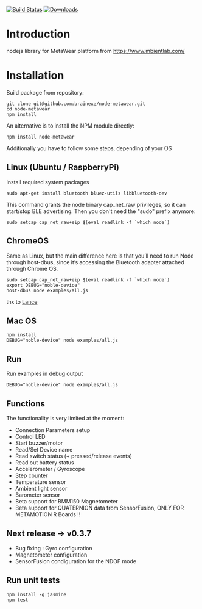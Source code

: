 [![Build Status](https://travis-ci.org/brainexe/node-metawear.svg?branch=master)](https://travis-ci.org/brainexe/node-metawear)
[![Downloads](https://img.shields.io/npm/dt/node-metawear.svg)]()

# Introduction
nodejs library for MetaWear platform from https://www.mbientlab.com/

# Installation
Build package from repository:
```
git clone git@github.com:brainexe/node-metawear.git
cd node-metawear
npm install
```
An alternative is to install the NPM module directly:
```
npm install node-metawear
```

Additionally you have to follow some steps, depending of your OS

## Linux (Ubuntu / RaspberryPi)
Install required system packages
```
sudo apt-get install bluetooth bluez-utils libbluetooth-dev
```
This command grants the node binary cap_net_raw privileges, so it can start/stop BLE advertising. Then you don't need the "sudo" prefix anymore:
```
sudo setcap cap_net_raw+eip $(eval readlink -f `which node`)
```

## ChromeOS
Same as Linux, but the main difference here is that you’ll need to run Node through host-dbus, since it’s accessing the Bluetooth adapter attached through Chrome OS.
```
sudo setcap cap_net_raw+eip $(eval readlink -f `which node`)
export DEBUG="noble-device" 
host-dbus node examples/all.js
```
thx to [Lance](http://www.polyglotprogramminginc.com/using-metawear-with-node-js/)

## Mac OS
```
npm install
DEBUG="noble-device" node examples/all.js
```

## Run
Run examples in debug output
```
DEBUG="noble-device" node examples/all.js
```

## Functions
The functionality is very limited at the moment:
- Connection Parameters setup
- Control LED
- Start buzzer/motor
- Read/Set Device name
- Read switch status (+ pressed/release events)
- Read out battery status
- Accelerometer / Gyroscope
- Step counter
- Temperature sensor
- Ambient light sensor
- Barometer sensor
- Beta support for BMM150 Magnetometer
- Beta support for QUATERNION data from SensorFusion, ONLY FOR METAMOTION R Boards !!

## Next release -> v0.3.7
- Bug fixing : Gyro configuration
- Magnetometer configuration
- SensorFusion condiguration for the NDOF mode

## Run unit tests
```
npm install -g jasmine
npm test
```
